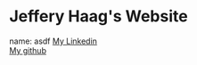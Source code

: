 # Jeffery Haag's Website

name: asdf
[My Linkedin](https://www.linkedin.com/in/jeffery-haag-82a17a18b?lipi=urn%3Ali%3Apage%3Ad_flagship3_profile_view_base_contact_details%3BWdda4kqPSiqcXL980O0jqA%3D%3D)  
[My github]()
